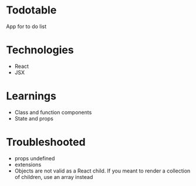 # Todotable
App for to do list

# Technologies
- React
- JSX

# Learnings
- Class and function components
- State and props

# Troubleshooted
- props undefined 
- extensions 
- Objects are not valid as a React child. If you meant to render a collection of children, use an array instead 
